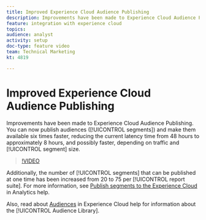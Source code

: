 ```yaml
---
title: Improved Experience Cloud Audience Publishing
description: Improvements have been made to Experience Cloud Audience Publishing. You can now publish audiences (segments) and make them available six times faster, reducing the current latency time from 48 hours to approximately 8 hours, and possibly faster, depending on traffic and segment size.
feature: integration with experience cloud
topics: 
audience: analyst
activity: setup
doc-type: feature video
team: Technical Marketing
kt: 4819

---
```


# Improved Experience Cloud Audience Publishing

Improvements have been made to Experience Cloud Audience Publishing. You can now publish audiences ([!UICONTROL segments]) and make them available six times faster, reducing the current latency time from 48 hours to approximately 8 hours, and possibly faster, depending on traffic and [!UICONTROL segment] size.

>[!VIDEO](https://video.tv.adobe.com/v/32842/?quality=12)

Additionally, the number of [!UICONTROL segments] that can be published at one time has been increased from 20 to 75 per [!UICONTROL report suite].
For more information, see [Publish segments to the Experience Cloud](https://docs.adobe.com/content/help/en/analytics/components/segmentation/segmentation-workflow/seg-publish.html) in Analytics help. 

Also, read about [Audiences](https://docs.adobe.com/content/help/en/core-services/interface/audiences/audience-library.html) in Experience Cloud help for information about the [!UICONTROL Audience Library].
